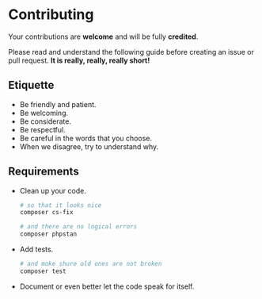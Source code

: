 # Contributing

Your contributions are **welcome** and will be fully **credited**.

Please read and understand the following guide before creating an issue or pull request. **It is really, really, really short!**

## Etiquette

- Be friendly and patient.
- Be welcoming.
- Be considerate.
- Be respectful. 
- Be careful in the words that you choose.
- When we disagree, try to understand why.

## Requirements

- Clean up your code.
    ```bash
    # so that it looks nice
    composer cs-fix

    # and there are no logical errors
    composer phpstan
    ```

- Add tests.
    ```bash
    # and moke shure old ones are not broken
    composer test
    ```
- Document or even better let the code speak for itself.
